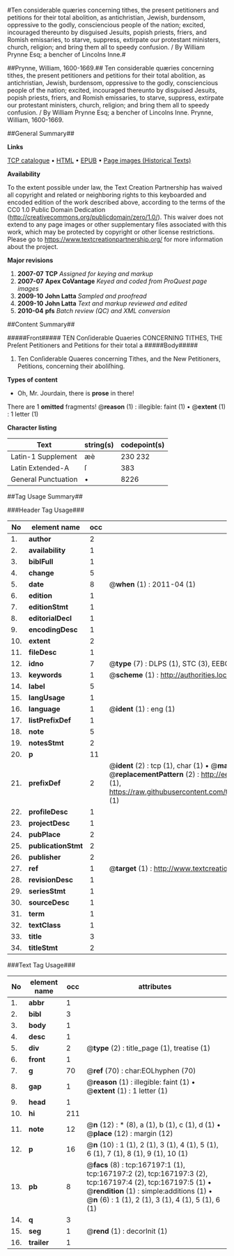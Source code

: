 #Ten considerable quæries concerning tithes, the present petitioners and petitions for their total abolition, as antichristian, Jewish, burdensom, oppressive to the godly, consciencious people of the nation; excited, incouraged thereunto by disguised Jesuits, popish priests, friers, and Romish emissaries, to starve, suppress, extirpate our protestant ministers, church, religion; and bring them all to speedy confusion. / By William Prynne Esq; a bencher of Lincolns Inne.#

##Prynne, William, 1600-1669.##
Ten considerable quæries concerning tithes, the present petitioners and petitions for their total abolition, as antichristian, Jewish, burdensom, oppressive to the godly, consciencious people of the nation; excited, incouraged thereunto by disguised Jesuits, popish priests, friers, and Romish emissaries, to starve, suppress, extirpate our protestant ministers, church, religion; and bring them all to speedy confusion. / By William Prynne Esq; a bencher of Lincolns Inne.
Prynne, William, 1600-1669.

##General Summary##

**Links**

[TCP catalogue](http://www.ota.ox.ac.uk/tcp/)  • 
[HTML](http://tei.it.ox.ac.uk/tcp/Texts-HTML/free/A91/A91295.html)  • 
[EPUB](http://tei.it.ox.ac.uk/tcp/Texts-EPUB/free/A91/A91295.epub) • 
[Page images (Historical Texts)](https://historicaltexts.jisc.ac.uk/eebo-99859917e)

**Availability**

To the extent possible under law, the Text Creation Partnership has waived all copyright and related or neighboring rights to this keyboarded and encoded edition of the work described above, according to the terms of the CC0 1.0 Public Domain Dedication (http://creativecommons.org/publicdomain/zero/1.0/). This waiver does not extend to any page images or other supplementary files associated with this work, which may be protected by copyright or other license restrictions. Please go to https://www.textcreationpartnership.org/ for more information about the project.

**Major revisions**

1. __2007-07__ __TCP__ *Assigned for keying and markup*
1. __2007-07__ __Apex CoVantage__ *Keyed and coded from ProQuest page images*
1. __2009-10__ __John Latta__ *Sampled and proofread*
1. __2009-10__ __John Latta__ *Text and markup reviewed and edited*
1. __2010-04__ __pfs__ *Batch review (QC) and XML conversion*

##Content Summary##

#####Front#####
TEN Conſiderable Quaeries CONCERNING TITHES, THE Preſent Petitioners and Petitions for their total a
#####Body#####

1. Ten Conſiderable Quaeres concerning Tithes, and the New Petitioners, Petitions, concerning their aboliſhing.

**Types of content**

  * Oh, Mr. Jourdain, there is **prose** in there!

There are 1 **omitted** fragments! 
 @__reason__ (1) : illegible: faint (1)  •  @__extent__ (1) : 1 letter (1)

**Character listing**


|Text|string(s)|codepoint(s)|
|---|---|---|
|Latin-1 Supplement|æè|230 232|
|Latin Extended-A|ſ|383|
|General Punctuation|•|8226|

##Tag Usage Summary##

###Header Tag Usage###

|No|element name|occ|attributes|
|---|---|---|---|
|1.|__author__|2||
|2.|__availability__|1||
|3.|__biblFull__|1||
|4.|__change__|5||
|5.|__date__|8| @__when__ (1) : 2011-04 (1)|
|6.|__edition__|1||
|7.|__editionStmt__|1||
|8.|__editorialDecl__|1||
|9.|__encodingDesc__|1||
|10.|__extent__|2||
|11.|__fileDesc__|1||
|12.|__idno__|7| @__type__ (7) : DLPS (1), STC (3), EEBO-CITATION (1), PROQUEST (1), VID (1)|
|13.|__keywords__|1| @__scheme__ (1) : http://authorities.loc.gov/ (1)|
|14.|__label__|5||
|15.|__langUsage__|1||
|16.|__language__|1| @__ident__ (1) : eng (1)|
|17.|__listPrefixDef__|1||
|18.|__note__|5||
|19.|__notesStmt__|2||
|20.|__p__|11||
|21.|__prefixDef__|2| @__ident__ (2) : tcp (1), char (1)  •  @__matchPattern__ (2) : ([0-9\-]+):([0-9IVX]+) (1), (.+) (1)  •  @__replacementPattern__ (2) : http://eebo.chadwyck.com/downloadtiff?vid=$1&page=$2 (1), https://raw.githubusercontent.com/textcreationpartnership/Texts/master/tcpchars.xml#$1 (1)|
|22.|__profileDesc__|1||
|23.|__projectDesc__|1||
|24.|__pubPlace__|2||
|25.|__publicationStmt__|2||
|26.|__publisher__|2||
|27.|__ref__|1| @__target__ (1) : http://www.textcreationpartnership.org/docs/. (1)|
|28.|__revisionDesc__|1||
|29.|__seriesStmt__|1||
|30.|__sourceDesc__|1||
|31.|__term__|1||
|32.|__textClass__|1||
|33.|__title__|3||
|34.|__titleStmt__|2||


###Text Tag Usage###

|No|element name|occ|attributes|
|---|---|---|---|
|1.|__abbr__|1||
|2.|__bibl__|3||
|3.|__body__|1||
|4.|__desc__|1||
|5.|__div__|2| @__type__ (2) : title_page (1), treatise (1)|
|6.|__front__|1||
|7.|__g__|70| @__ref__ (70) : char:EOLhyphen (70)|
|8.|__gap__|1| @__reason__ (1) : illegible: faint (1)  •  @__extent__ (1) : 1 letter (1)|
|9.|__head__|1||
|10.|__hi__|211||
|11.|__note__|12| @__n__ (12) : * (8), a (1), b (1), c (1), d (1)  •  @__place__ (12) : margin (12)|
|12.|__p__|16| @__n__ (10) : 1 (1), 2 (1), 3 (1), 4 (1), 5 (1), 6 (1), 7 (1), 8 (1), 9 (1), 10 (1)|
|13.|__pb__|8| @__facs__ (8) : tcp:167197:1 (1), tcp:167197:2 (2), tcp:167197:3 (2), tcp:167197:4 (2), tcp:167197:5 (1)  •  @__rendition__ (1) : simple:additions (1)  •  @__n__ (6) : 1 (1), 2 (1), 3 (1), 4 (1), 5 (1), 6 (1)|
|14.|__q__|3||
|15.|__seg__|1| @__rend__ (1) : decorInit (1)|
|16.|__trailer__|1||
